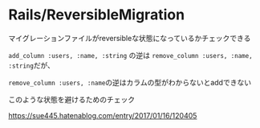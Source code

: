 # Rails/ReversibleMigration
マイグレーションファイルがreversibleな状態になっているかチェックできる

`add_column :users, :name, :string` の逆は `remove_column :users, :name, :string`だが、

`remove_column :users, :name`の逆はカラムの型がわからないとaddできない

このような状態を避けるためのチェック

https://sue445.hatenablog.com/entry/2017/01/16/120405

